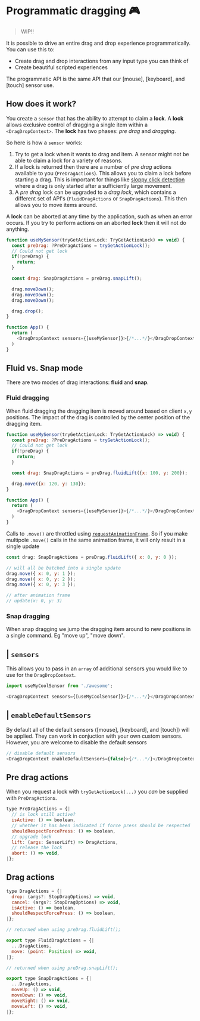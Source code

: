 # Programmatic dragging 🎮

> WIP!!

It is possible to drive an entire drag and drop experience programmatically. You can use this to:

- Create drag and drop interactions from any input type you can think of
- Create beautiful scripted experiences

The programmatic API is the same API that our [mouse], [keyboard], and [touch] sensor use.

## How does it work?

You create a `sensor` that has the ability to attempt to claim a **lock**. A **lock** allows exclusive control of dragging a single item within a `<DragDropContext>`. The **lock** has two phases: _pre drag_ and _dragging_.

So here is how a `sensor` works:

1. Try to get a lock when it wants to drag and item. A sensor might not be able to claim a lock for a variety of reasons.
2. If a lock is returned then there are a number of _pre drag_ actions available to you (`PreDragActions`). This allows you to claim a lock before starting a drag. This is important for things like [sloppy click detection](TODO) where a drag is only started after a sufficiently large movement.
3. A _pre drag_ lock can be upgraded to a _drag lock_, which contains a different set of API's (`FluidDragActions` or `SnapDragActions`). This then allows you to move items around.

A **lock** can be aborted at any time by the application, such as when an error occurs. If you try to perform actions on an aborted **lock** then it will not do anything.

```js
function useMySensor(tryGetActionLock: TryGetActionLock) => void) {
  const preDrag: ?PreDragActions = tryGetActionLock();
  // Could not get lock
  if(!preDrag) {
    return;
  }

  const drag: SnapDragActions = preDrag.snapLift();

  drag.moveDown();
  drag.moveDown();
  drag.moveDown();

  drag.drop();
}

function App() {
  return (
    <DragDropContext sensors={[useMySensor]}>{/*...*/}</DragDropContext>
  )
}
```

## Fluid vs. Snap mode

There are two modes of drag interactions: **fluid** and **snap**.

### Fluid dragging

When fluid dragging the dragging item is moved around based on client `x,y` positions. The impact of the drag is controlled by the center position of the dragging item.

```js
function useMySensor(tryGetActionLock: TryGetActionLock) => void) {
  const preDrag: ?PreDragActions = tryGetActionLock();
  // Could not get lock
  if(!preDrag) {
    return;
  }

  const drag: SnapDragActions = preDrag.fluidLift({x: 100, y: 200});

  drag.move({x: 120, y: 130});
}

function App() {
  return (
    <DragDropContext sensors={[useMySensor]}>{/*...*/}</DragDropContext>
  )
}
```

Calls to `.move()` are throttled using [`requestAnimationFrame`](https://developer.mozilla.org/en-US/docs/Web/API/window/requestAnimationFrame). So if you make multipole `.move()` calls in the same animation frame, it will only result in a single update

```js
const drag: SnapDragActions = preDrag.fluidLift({ x: 0, y: 0 });

// will all be batched into a single update
drag.move({ x: 0, y: 1 });
drag.move({ x: 0, y: 2 });
drag.move({ x: 0, y: 3 });

// after animation frame
// update(x: 0, y: 3)
```

### Snap dragging

When snap dragging we jump the dragging item around to new positions in a single command. Eg "move up", "move down".

## <DragDropContext /> | `sensors`

This allows you to pass in an `array` of additional sensors you would like to use for the `DragDropContext`.

```js
import useMyCoolSensor from './awesome';

<DragDropContext sensors={[useMyCoolSensor]}>{/*...*/}</DragDropContext>;
```

## <DragDropContext /> | `enableDefaultSensors`

By default all of the default sensors ([mouse], [keyboard], and [touch]) will be applied. They can work in conjuction with your own custom sensors. However, you are welcome to disable the default sensors

```js
// disable default sensors
<DragDropContext enableDefaultSensors={false}>{/*...*/}</DragDropContext>
```

## Pre drag actions

When you request a lock with `tryGetActionLock(...)` you _can_ be supplied with `PreDragAction`s.

```js
type PreDragActions = {|
  // is lock still active?
  isActive: () => boolean,
  // whether it has been indicated if force press should be respected
  shouldRespectForcePress: () => boolean,
  // upgrade lock
  lift: (args: SensorLift) => DragActions,
  // release the lock
  abort: () => void,
|};
```

## Drag actions

```js
type DragActions = {|
  drop: (args?: StopDragOptions) => void,
  cancel: (args?: StopDragOptions) => void,
  isActive: () => boolean,
  shouldRespectForcePress: () => boolean,
|};

// returned when using preDrag.fluidLift();

export type FluidDragActions = {|
  ...DragActions,
  move: (point: Position) => void,
|};

// returned when using preDrag.snapLift();

export type SnapDragActions = {|
  ...DragActions,
  moveUp: () => void,
  moveDown: () => void,
  moveRight: () => void,
  moveLeft: () => void,
|};
```
